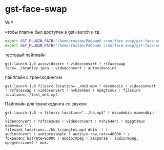 # gst-face-swap

WIP

чтобы плагин был доступен в gst-launch и тд

```bash
export GST_PLUGIN_PATH="/home/rustam/Рабочий стол/face-swap/gst-face-swap/target/debug"
export GST_PLUGIN_PATH="/home/rustam/Рабочий стол/face-swap/gst-face-swap/target/release"
```

тестовый пайплайн

```
gst-launch-1.0 autovideosrc ! videoconvert ! rsfaceswap face=../bradley.jpeg ! videoconvert ! autovideosink
```

пайплайн с транскодингом

```
gst-launch-1.0 filesrc location=../me3.mp4 ! decodebin ! videoconvert ! rsfaceswap ! videoconvert ! nvh264enc ! mpegtsmux ! filesink location=../test_me3.mp4
```

Пайплайн для транскодинга со звуком

```
gst-launch-1.0 -v filesrc location="../hb.mp4" ! decodebin name=dbin ! \
videoconvert ! rsfaceswap ! videoconvert ! nvh264enc ! mpegtsmux name=mux ! \
filesink location=../hb_triangles.mp4 dbin. ! \
audioconvert ! audioresample ! audio/x-raw,rate=48000 ! \
fdkaacenc bitrate=96000 ! audio/mpeg ! aacparse ! audio/mpeg, mpegversion=4 ! mux.
```

